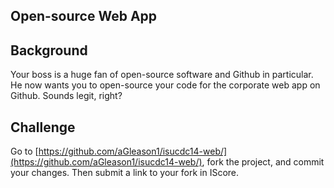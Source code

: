 Open-source Web App
--------
## Background
Your boss is a huge fan of open-source software and Github in particular. He now wants you to open-source your code for the corporate web app on Github. Sounds legit, right?

## Challenge
Go to [https://github.com/aGleason1/isucdc14-web/](https://github.com/aGleason1/isucdc14-web/), fork the project, and commit your changes.
Then submit a link to your fork in IScore.